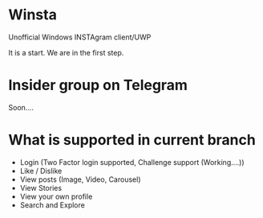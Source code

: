 # Winsta
Unofficial Windows INSTAgram client/UWP 

It is a start. We are in the first step.

# Insider group on Telegram
Soon....

# What is supported in current branch
- Login (Two Factor login supported, Challenge support (Working....))
- Like / Dislike
- View posts (Image, Video, Carousel)
- View Stories
- View your own profile
- Search and Explore
